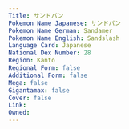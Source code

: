 ```yaml
---
﻿Title: サンドパン
Pokemon Name Japanese: サンドパン
Pokemon Name German: Sandamer
Pokemon Name English: Sandslash
Language Card: Japanese
National Dex Number: 28
Region: Kanto
Regional Form: false
Additional Form: false
Mega: false
Gigantamax: false
Cover: false
Link: 
Owned: 
---
```

